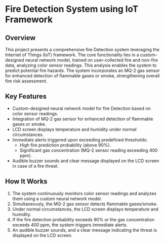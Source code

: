 
# Fire Detection System using IoT Framework

## Overview

This project presents a comprehensive fire Detection system leveraging the Internet of Things (IoT) framework. The core functionality lies in a custom-designed neural network model, trained on user-collected fire and non-fire data, analyzing color sensor readings. This analysis enables the system to predict potential fire hazards. The system incorporates an MQ-2 gas sensor for enhanced detection of flammable gases or smoke, strengthening overall fire risk assessment.

## Key Features

- Custom-designed neural network model for fire Detection based on color sensor readings.
- Integration of MQ-2 gas sensor for enhanced detection of flammable gases or smoke.
- LCD screen displays temperature and humidity under normal circumstances.
- Immediate alerts triggered upon exceeding predefined thresholds:
  - High fire prediction probability (above 90%).
  - Significant gas concentration (MQ-2 sensor reading exceeding 400 ppm).
- Audible buzzer sounds and clear message displayed on the LCD screen in case of a fire threat.

## How It Works

1. The system continuously monitors color sensor readings and analyzes them using a custom neural network model.
2. Simultaneously, the MQ-2 gas sensor detects flammable gases/smoke.
3. Under normal circumstances, the LCD screen displays temperature and humidity.
4. If the fire detection probability exceeds 90% or the gas concentration exceeds 400 ppm, the system triggers immediate alerts.
5. An audible buzzer sounds, and a clear message indicating the threat is displayed on the LCD screen.
  
